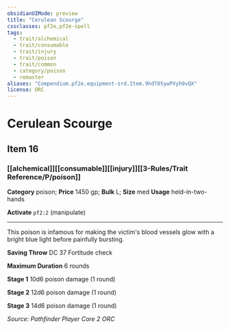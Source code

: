 ```yaml
---
obsidianUIMode: preview
title: "Cerulean Scourge"
cssclasses: pf2e,pf2e-spell
tags:
  - trait/alchemical
  - trait/consumable
  - trait/injury
  - trait/poison
  - trait/common
  - category/poison
  - remaster
aliases: "Compendium.pf2e.equipment-srd.Item.9hdT05ywPVyh9vQX"
license: ORC
---
```

# Cerulean Scourge
## Item 16
### [[alchemical]][[consumable]][[injury]][[3-Rules/Trait Reference/P/poison]]

**Category** poison; 
**Price** 1450 gp; 
**Bulk** L; **Size** med
**Usage** held-in-two-hands

**Activate** `pf2:2` (manipulate)

* * *

This poison is infamous for making the victim's blood vessels glow with a bright blue light before painfully bursting.

**Saving Throw** DC 37 Fortitude check

**Maximum Duration** 6 rounds

**Stage 1** 10d6 poison damage (1 round)

**Stage 2** 12d6 poison damage (1 round)

**Stage 3** 14d6 poison damage (1 round)

*Source: Pathfinder Player Core 2*
*ORC*
